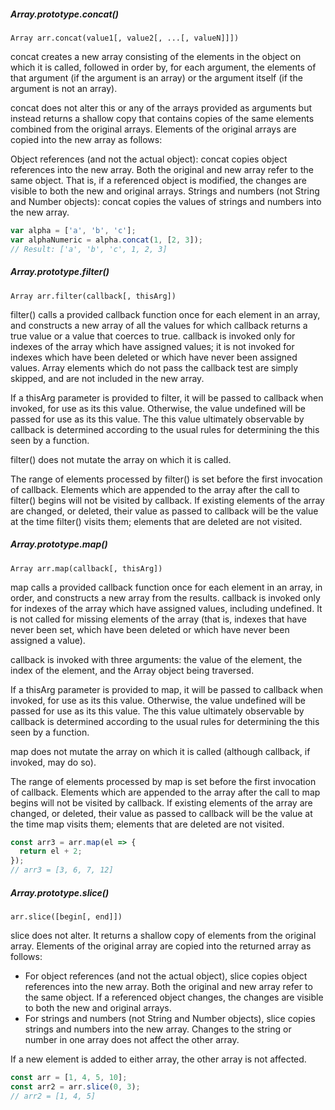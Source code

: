 ##### Array.prototype.concat()
`Array arr.concat(value1[, value2[, ...[, valueN]]])`

concat creates a new array consisting of the elements in the object on which it is called, followed in order by, for each argument, the elements of that argument (if the argument is an array) or the argument itself (if the argument is not an array).

concat does not alter this or any of the arrays provided as arguments but instead returns a shallow copy that contains copies of the same elements combined from the original arrays. Elements of the original arrays are copied into the new array as follows:

Object references (and not the actual object): concat copies object references into the new array. Both the original and new array refer to the same object. That is, if a referenced object is modified, the changes are visible to both the new and original arrays.
Strings and numbers (not String and Number objects): concat copies the values of strings and numbers into the new array.

```js
var alpha = ['a', 'b', 'c'];
var alphaNumeric = alpha.concat(1, [2, 3]);
// Result: ['a', 'b', 'c', 1, 2, 3]
```



##### Array.prototype.filter()
`Array arr.filter(callback[, thisArg])`

filter() calls a provided callback function once for each element in an array, and constructs a new array of all the values for which callback returns a true value or a value that coerces to true. callback is invoked only for indexes of the array which have assigned values; it is not invoked for indexes which have been deleted or which have never been assigned values. Array elements which do not pass the callback test are simply skipped, and are not included in the new array.

If a thisArg parameter is provided to filter, it will be passed to callback when invoked, for use as its this value.  Otherwise, the value undefined will be passed for use as its this value. The this value ultimately observable by callback is determined according to the usual rules for determining the this seen by a function.

filter() does not mutate the array on which it is called.

The range of elements processed by filter() is set before the first invocation of callback. Elements which are appended to the array after the call to filter() begins will not be visited by callback. If existing elements of the array are changed, or deleted, their value as passed to callback will be the value at the time filter() visits them; elements that are deleted are not visited.



##### Array.prototype.map()
`Array arr.map(callback[, thisArg])`

map calls a provided callback function once for each element in an array, in order, and constructs a new array from the results. callback is invoked only for indexes of the array which have assigned values, including undefined. It is not called for missing elements of the array (that is, indexes that have never been set, which have been deleted or which have never been assigned a value).

callback is invoked with three arguments: the value of the element, the index of the element, and the Array object being traversed.

If a thisArg parameter is provided to map, it will be passed to callback when invoked, for use as its this value. Otherwise, the value undefined will be passed for use as its this value. The this value ultimately observable by callback is determined according to the usual rules for determining the this seen by a function.

map does not mutate the array on which it is called (although callback, if invoked, may do so).

The range of elements processed by map is set before the first invocation of callback. Elements which are appended to the array after the call to map begins will not be visited by callback. If existing elements of the array are changed, or deleted, their value as passed to callback will be the value at the time map visits them; elements that are deleted are not visited.

```js
const arr3 = arr.map(el => {
  return el + 2;
});
// arr3 = [3, 6, 7, 12]
```



##### Array.prototype.slice()
`arr.slice([begin[, end]])`

slice does not alter. It returns a shallow copy of elements from the original array. Elements of the original array are copied into the returned array as follows:

 + For object references (and not the actual object), slice copies object references into the new array. Both the original and new array refer to the same object. If a referenced object changes, the changes are visible to both the new and original arrays.
 + For strings and numbers (not String and Number objects), slice copies strings and numbers into the new array. Changes to the string or number in one array does not affect the other array.

If a new element is added to either array, the other array is not affected.

```js
const arr = [1, 4, 5, 10];
const arr2 = arr.slice(0, 3);
// arr2 = [1, 4, 5]
```
